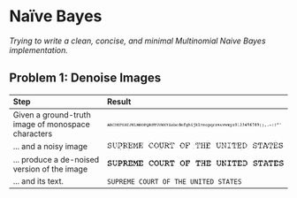 # Naïve Bayes

*Trying to write a clean, concise, and minimal Multinomial Naive Bayes implementation.*

## Problem 1: Denoise Images

| Step | Result |
| :--- | :--- |
| Given a ground-truth image of monospace characters | ![72 characters in monospace font](courier-train.png) |
| ... and a noisy image | ![It is a little difficult to tell, but the image contains the phrase Supreme Court of the United States](00.png) |
| ... produce a de-noised version of the image | ![The image has been denoised and it is easy to read the phrase Supreme Court of the United States](output-py.png) |
| ... and its text. | `SUPREME COURT OF THE UNITED STATES` |
